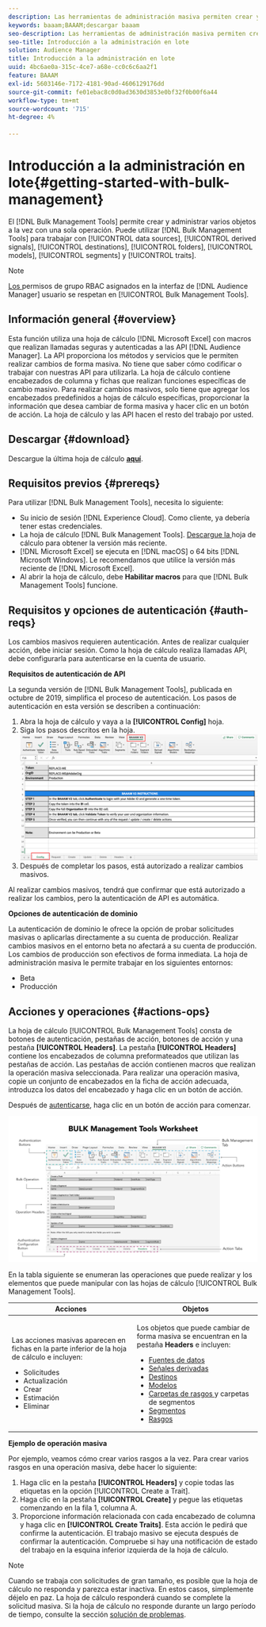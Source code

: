 ```yaml
---
description: Las herramientas de administración masiva permiten crear y administrar varios objetos a la vez con una sola operación. Puede utilizar las herramientas de administración masiva para trabajar con fuentes de datos, señales derivadas, destinos, carpetas, segmentos y características.
keywords: baaam;BAAAM;descargar baaam
seo-description: Las herramientas de administración masiva permiten crear y administrar varios objetos a la vez con una sola operación. Puede utilizar las herramientas de administración masiva para trabajar con fuentes de datos, señales derivadas, destinos, carpetas, segmentos y características.
seo-title: Introducción a la administración en lote
solution: Audience Manager
title: Introducción a la administración en lote
uuid: 4bc6ae0a-315c-4ce7-a68e-cc0c6c6aa2f1
feature: BAAAM
exl-id: 5603146e-7172-4181-90ad-4606129176dd
source-git-commit: fe01ebac8c0d0ad3630d3853e0bf32f0b00f6a44
workflow-type: tm+mt
source-wordcount: '715'
ht-degree: 4%

---
```


# Introducción a la administración en lote{#getting-started-with-bulk-management}

El [!DNL Bulk Management Tools] permite crear y administrar varios objetos a la vez con una sola operación. Puede utilizar [!DNL Bulk Management Tools] para trabajar con [!UICONTROL data sources], [!UICONTROL derived signals], [!UICONTROL destinations], [!UICONTROL folders], [!UICONTROL models], [!UICONTROL segments] y [!UICONTROL traits].

<!-- 

c_bulk_start.xml

 -->

>[!NOTE]
>
>[Los ](../../features/administration/administration-overview.md) permisos de grupo RBAC asignados en la interfaz de  [!DNL Audience Manager] usuario se respetan en  [!UICONTROL Bulk Management Tools].

## Información general {#overview}

Esta función utiliza una hoja de cálculo [!DNL Microsoft Excel] con macros que realizan llamadas seguras y autenticadas a las API [!DNL Audience Manager]. La API proporciona los métodos y servicios que le permiten realizar cambios de forma masiva. No tiene que saber cómo codificar o trabajar con nuestras API para utilizarla. La hoja de cálculo contiene encabezados de columna y fichas que realizan funciones específicas de cambio masivo. Para realizar cambios masivos, solo tiene que agregar los encabezados predefinidos a hojas de cálculo específicas, proporcionar la información que desea cambiar de forma masiva y hacer clic en un botón de acción. La hoja de cálculo y las API hacen el resto del trabajo por usted.

## Descargar {#download}

Descargue la última hoja de cálculo **[aquí](assets/BAAAM_V2_20200502.xlsm)**.

## Requisitos previos {#prereqs}

Para utilizar [!DNL Bulk Management Tools], necesita lo siguiente:

* Su inicio de sesión [!DNL Experience Cloud]. Como cliente, ya debería tener estas credenciales.
* La hoja de cálculo [!DNL Bulk Management Tools]. [Descargue la ](assets/BAAAM_V2_20200502.xlsm) hoja de cálculo para obtener la versión más reciente.
* [!DNL Microsoft Excel] se ejecuta en  [!DNL macOS] o 64 bits  [!DNL Microsoft Windows]. Le recomendamos que utilice la versión más reciente de [!DNL Microsoft Excel].
* Al abrir la hoja de cálculo, debe **Habilitar macros** para que [!DNL Bulk Management Tools] funcione.

## Requisitos y opciones de autenticación {#auth-reqs}

Los cambios masivos requieren autenticación. Antes de realizar cualquier acción, debe iniciar sesión. Como la hoja de cálculo realiza llamadas API, debe configurarla para autenticarse en la cuenta de usuario.

**Requisitos de autenticación de API**

La segunda versión de [!DNL Bulk Management Tools], publicada en octubre de 2019, simplifica el proceso de autenticación. Los pasos de autenticación en esta versión se describen a continuación:

1. Abra la hoja de cálculo y vaya a la **[!UICONTROL Config]** hoja.
2. Siga los pasos descritos en la hoja.
   ![](assets/baaam-authentication.png)
3. Después de completar los pasos, está autorizado a realizar cambios masivos.

Al realizar cambios masivos, tendrá que confirmar que está autorizado a realizar los cambios, pero la autenticación de API es automática.

**Opciones de autenticación de dominio**

La autenticación de dominio le ofrece la opción de probar solicitudes masivas o aplicarlas directamente a su cuenta de producción. Realizar cambios masivos en el entorno beta no afectará a su cuenta de producción. Los cambios de producción son efectivos de forma inmediata. La hoja de administración masiva le permite trabajar en los siguientes entornos:

* Beta
* Producción

## Acciones y operaciones {#actions-ops}

La hoja de cálculo [!UICONTROL Bulk Management Tools] consta de botones de autenticación, pestañas de acción, botones de acción y una pestaña **[!UICONTROL Headers]**. La pestaña **[!UICONTROL Headers]** contiene los encabezados de columna preformateados que utilizan las pestañas de acción. Las pestañas de acción contienen macros que realizan la operación masiva seleccionada. Para realizar una operación masiva, copie un conjunto de encabezados en la ficha de acción adecuada, introduzca los datos del encabezado y haga clic en un botón de acción.

Después de [autenticarse](#auth-reqs), haga clic en un botón de acción para comenzar.

![](assets/baaam-worksheet.png)

En la tabla siguiente se enumeran las operaciones que puede realizar y los elementos que puede manipular con las hojas de cálculo [!UICONTROL Bulk Management Tools].

<table id="table_B9B3E09B692E42BAA52FB32C18B00709"> 
 <thead> 
  <tr> 
   <th colname="col1" class="entry"> Acciones </th> 
   <th colname="col2" class="entry"> Objetos </th> 
  </tr> 
 </thead>
 <tbody> 
  <tr> 
   <td colname="col1"> <p>Las acciones masivas aparecen en fichas en la parte inferior de la hoja de cálculo e incluyen: </p> <p> 
     <ul id="ul_49F46B9E00C045D29E40258EB7BDCFBB"> 
      <li id="li_193C41EA19EF4D738FBA037D2BF9B05C">Solicitudes </li> 
      <li id="li_5BE2E13D839F4958AAA5C01B7EFC5096">Actualización </li> 
      <li id="li_4CCCC739795945DF8C89787F9A67EB88">Crear  </li> 
      <li id="li_C7D36D2BDF0448CEAF3A5EABE41038E8">Estimación </li> 
      <li id="li_07A3E94326124A3092362D9896EB7732">Eliminar </li> 
     </ul> </p> </td> 
   <td colname="col2"> <p>Los objetos que puede cambiar de forma masiva se encuentran en la pestaña <b><span class="uicontrol"> Headers</span></b> e incluyen: </p> <p> 
     <ul id="ul_A7A96F2B1B63430B9A1E1184AC5FA8F2"> 
      <li id="li_E3D9E2E190B04BE685337AC6140C371C"> <a href="../../features/datasources-list-and-settings.md#data-sources-list-and-settings"> Fuentes de datos</a> </li> 
      <li id="li_B645385E40684FA28770913EAF18CB2C"> <a href="../../features/derived-signals.md"> Señales derivadas</a> </li> 
      <li id="li_9059F8C4A41A410899BDEFC76D3F5949"> <a href="../../features/destinations/destinations.md">Destinos </a> </li> 
      <li> <a href="../../features/algorithmic-models/understanding-models.md"> Modelos</a> </li> 
      <li id="li_BB5A445150754E53AA38C78461326932"> <a href="../../features/traits/trait-storage.md#trait-storage"> Carpetas de rasgos </a> y carpetas de segmentos </li> 
      <li id="li_7A27DBF64E0945CF8AE8C96E8C6EDA09"> <a href="../../features/segments/segments-purpose.md">Segmentos </a> </li> 
      <li id="li_A4640A34930040DEA8555EAF0AE2A702"> <a href="../../features/traits/trait-details-page.md">Rasgos </a> </li> 
     </ul> </p> </td> 
  </tr> 
 </tbody> 
</table>

**Ejemplo de operación masiva**

Por ejemplo, veamos cómo crear varios rasgos a la vez. Para crear varios rasgos en una operación masiva, debe hacer lo siguiente:

1. Haga clic en la pestaña **[!UICONTROL Headers]** y copie todas las etiquetas en la opción [!UICONTROL Create a Trait].
2. Haga clic en la pestaña **[!UICONTROL Create]** y pegue las etiquetas comenzando en la fila 1, columna A.
3. Proporcione información relacionada con cada encabezado de columna y haga clic en **[!UICONTROL Create Traits]**. Esta acción le pedirá que confirme la autenticación. El trabajo masivo se ejecuta después de confirmar la autenticación. Compruebe si hay una notificación de estado del trabajo en la esquina inferior izquierda de la hoja de cálculo.


>[!NOTE]
>
>Cuando se trabaja con solicitudes de gran tamaño, es posible que la hoja de cálculo no responda y parezca estar inactiva. En estos casos, simplemente déjelo en paz. La hoja de cálculo responderá cuando se complete la solicitud masiva. Si la hoja de cálculo no responde durante un largo período de tiempo, consulte la sección [solución de problemas](../../reference/bulk-management-tools/bulk-troubleshooting.md).
